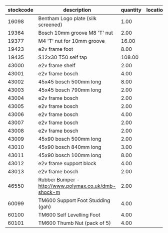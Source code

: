 |stockcode|description|quantity|location|
|---------|-----------|--------|--------|
|16098|Bentham Logo plate (silk screened)|1.00||
|19364|Bosch 10mm groove M8 'T' nut|2.00||
|19377|M4 'T' nut for 10mm groove|16.00||
|19423|e2v frame foot|8.00||
|19435|S12x30 T50 self tap|108.00||
|43000|e2v frame shelf|2.00||
|43001|e2v frame bosch|4.00||
|43002|45x45 bosch 500mm long|8.00||
|43003|45x45 bosch 790mm long|2.00||
|43004|e2v frame bosch|2.00||
|43005|e2v frame bosch|2.00||
|43006|e2v frame bosch|4.00||
|43007|e2v frame bosch|2.00||
|43008|e2v frame bosch|2.00||
|43009|45x90 bosch 500mm long|2.00||
|43010|45x90 bosch 840mm long|3.00||
|43011|45x90 bosch 100mm long|8.00||
|43012|e2v frame support block|4.00||
|43013|e2v frame bosch|2.00||
|46550|Rubber Bumper - http://www.polymax.co.uk/dmb-shock-m|2.00||
|60099|TM600 Support Foot Studding (gah)|4.00||
|60100|TM600 Self Levelling Foot|4.00||
|60101|TM600 Thumb Nut (pack of 5)|4.00||
